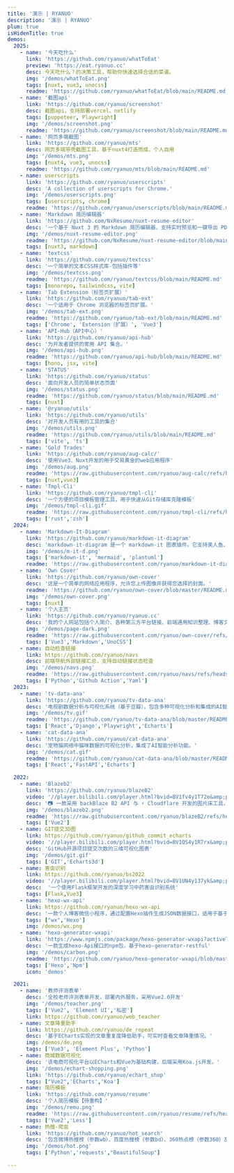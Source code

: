 ```yaml
---
title: '演示 | RYANUO'
description: '演示 | RYANUO'
plum: true
isHidenTitle: true
demos:
  2025:
    - name: '今天吃什么'
      link: 'https://github.com/ryanuo/whatToEat'
      preview: 'https://eat.ryanuo.cc'
      desc: 今天吃什么？的决策工具，帮助你快速选择合适的菜谱。
      img: '/demos/whatToEat.png'
      tags: [nuxt, vue3, unocss]
      readme: 'https://github.com/ryanuo/whatToEat/blob/main/README.md'
    - name: '截图api'
      link: 'https://github.com/ryanuo/screenshot'
      desc: 截图api，支持部署vercel、netlify
      tags: [puppeteer, Playwright]
      img: '/demos/screenshot.png'
      readme: 'https://github.com/ryanuo/screenshot/blob/main/README.md'
    - name: '网页多端截图'
      link: 'https://github.com/ryanuo/mts'
      desc: 网页多端带壳截图工具，基于nuxt4打造而成，个人自用
      img: '/demos/mts.png'
      tags: [nuxt4, vue3, unocss]
      readme: 'https://github.com/ryanuo/mts/blob/main/README.md'
    - name: userscripts
      link: 'https://github.com/ryanuo/userscripts'
      desc: 'A collection of userscripts for Chrome.'
      img: '/demos/userscripts.png'
      tags: [userscripts, chrome]
      readme: 'https://github.com/ryanuo/userscripts/blob/main/README.md'
    - name: 'Markdown 简历编辑器'
      link: 'https://github.com/NxResume/nuxt-resume-editor'
      desc: '一个基于 Nuxt 3 的 Markdown 简历编辑器，支持实时预览和一键导出 PDF。'
      img: '/demos/nuxt-resume-editor.png'
      readme: 'https://github.com/NxResume/nuxt-resume-editor/blob/main/README.md'
      tags: [nuxt3, markdown]
    - name: 'textcss'
      link: 'https://github.com/ryanuo/textcss'
      desc: '一个简单的文本CSS样式库-包括插件等'
      img: '/demos/textcss.png'
      readme: 'https://github.com/ryanuo/textcss/blob/main/README.md'
      tags: [monorepo, tailwindcss, vite]
    - name: 'Tab Extension（标签页扩展）'
      link: 'https://github.com/ryanuo/tab-ext'
      desc: '一个适用于 Chrome 浏览器的标签页扩展。'
      img: '/demos/tab-ext.png'
      readme: 'https://github.com/ryanuo/tab-ext/blob/main/README.md'
      tags: ['Chrome', 'Extension（扩展）', 'Vue3']
    - name: 'API-Hub（API中心）'
      link: 'https://github.com/ryanuo/api-hub'
      desc: '为开发者提供的常用 API 集合。'
      img: '/demos/api-hub.png'
      readme: 'https://github.com/ryanuo/api-hub/blob/main/README.md'
      tags: [hono, jsx, vite]
    - name: 'STATUS'
      link: 'https://github.com/ryanuo/status'
      desc: '面向开发人员的简单状态页面'
      img: '/demos/status.png'
      readme: 'https://github.com/ryanuo/status/blob/main/README.md'
      tags: [nuxt]
    - name: '@ryanuo/utils'
      link: 'https://github.com/ryanuo/utils'
      desc: '对开发人员有用的工具的集合'
      img: '/demos/utils.png'
      readme: 'https://github.com/ryanuo/utils/blob/main/README.md'
      tags: ['vite', 'ts']
    - name: 'Gold Trades'
      link: 'https://github.com/ryanuo/aug-calc/'
      desc: '使用Vue3、Nuxt开发的用于交易黄金的web应用程序'
      img: '/demos/aug.png'
      readme: 'https://raw.githubusercontent.com/ryanuo/aug-calc/refs/heads/main/README.md'
      tags: [nuxt,vue3]
    - name: 'Tmpl-Cli'
      link: 'https://github.com/ryanuo/tmpl-cli'
      desc: '一个方便的项目模板管理工具，用于快速从Git存储库克隆模板'
      img: '/demos/tmpl-cli.gif'
      readme: 'https://raw.githubusercontent.com/ryanuo/tmpl-cli/refs/heads/main/README.md'
      tags: ['rust','zsh']
  2024:
    - name: 'Markdown-It-Diagram'
      link: 'https://github.com/ryanuo/markdown-it-diagram'
      desc: 'markdown-it-diagram 是一个 markdown-it 图表插件。它支持美人鱼、plantuml。它支持缩放、移动等控制。'
      img: '/demos/m-it-d.png'
      tags: ['markdown-it', 'mermaid', 'plantuml']
      readme: 'https://raw.githubusercontent.com/ryanuo/markdown-it-diagram/refs/heads/main/README.md'
    - name: 'Own Cover'
      link: 'https://github.com/ryanuo/own-cover'
      desc: '这是一个简单的网络应用程序，允许您上传图像并获得您选择的封面。'
      readme: 'https://github.com/ryanuo/own-cover/blob/master/README.md'
      img: '/demos/own-cover.png'
      tags: [nuxt]
    - name: '个人主页'
      link: 'https://github.com/ryanuo/ryanuo.cc'
      desc: '我的个人网站包括个人简介、各种第三方平台链接、前端通用知识整理、博客文章、项目介绍以及演示展示。由Antfu 大佬设计'
      img: '/demos/page-dark.png'
      readme: 'https://raw.githubusercontent.com/ryanuo/own-cover/refs/heads/main/README.md'
      tags: ['Vue3','Markdown','UnoCSS']
    - name: 自动检查链接
      link: https://github.com/ryanuo/navs
      desc: 前端导航外部链接汇总，支持自动链接状态检查
      img: '/demos/navs.png'
      readme: 'https://raw.githubusercontent.com/ryanuo/navs/refs/heads/master/README.md'
      tags: ['Python','Github Action','Yaml']
  2023:
    - name: 'tv-data-ana'
      link: 'https://github.com/ryanuo/tv-data-ana'
      desc: '电视剧数据分析与可视化系统（基于豆瓣），包含多种可视化分析和集成的AI智能分析功能。'
      img: '/demos/tv.gif'
      readme: 'https://github.com/ryanuo/tv-data-ana/blob/master/README.md'
      tags: ['React','Django','Playwright','Echarts']
    - name: 'cat-data-ana'
      link: 'https://github.com/ryanuo/cat-data-ana'
      desc: '宠物猫网络中猫咪数据的可视化分析，集成了AI智能分析功能。'
      img: '/demos/cat.gif'
      readme: 'https://github.com/ryanuo/cat-data-ana/blob/master/README.md'
      tags: ['React','FastAPI','Echarts']

  2022:
    - name: 'Blazeb2'
      link: 'https://github.com/ryanuo/blazeB2'
      video: '//player.bilibili.com/player.html?bvid=BV1fv4y1T72e&amp;page=1&muted=true'
      desc: '📷 一款采用 backBlaze B2 API 与 ⚡ Cloudflare 开发的图片床工具，具备 CDN 加速功能'
      img: '/demos/blazeb2.png'
      readme: 'https://raw.githubusercontent.com/ryanuo/blazeB2/refs/heads/master/README.md'
      tags: ['Vue2']
    - name: GIT提交3D图
      link: https://github.com/ryanuo/github_commit_echarts
      video: '//player.bilibili.com/player.html?bvid=BV1QS4y1R7rx&amp;page=1&muted=true'
      desc: 'GitHub开源项目提交次数的三维可视化图表'
      img: '/demos/git.gif'
      tags: ['GIT','Echarts3d']
    - name: 害虫识别
      link: https://github.com/ryanuo/bs2022
      video: '//player.bilibili.com/player.html?bvid=BV1UN4y137yk&amp;page=1&muted=true'
      desc:  '一个使用Flask框架开发的深度学习中药害虫识别系统'
      tags: [Flask,Vue3]
    - name: 'hexo-wx-api'
      link: https://github.com/ryanuo/hexo-wx-api
      desc: '一款个人博客微信小程序，通过配置Hexo插件生成JSON数据接口，适用于基于Hexo的各种主题版本'
      tags: ["wx",'Hexo']
      img: /demos/wx.png
    - name: 'hexo-generator-wxapi'
      link: 'https://www.npmjs.com/package/hexo-generator-wxapi?activeTab=readme'
      desc: '一款生成hexo-Api接口的npm包，基于hexo-generator-restful'
      img: '/demos/carbon.png'
      readme: 'https://github.com/ryanuo/hexo-generator-wxapi/blob/master/README_en.md'
      tags: ['Hexo','Npm']
      icon: 'demos'

  2021:
    - name: '教师评测表单'
      desc: '全校老师评测表单开发，部署内外服务，采用Vue2.0开发'
      img: '/demos/teacher.png'
      tags: ['Vue2', 'Element UI','私密']
      link: https://github.com/ryanuo/web_teacher
    - name: 文章降重助手
      link: https://github.com/ryanuo/de_repeat
      desc: '基于ECharts实现的文章重复度降低助手，可实时查看文章降重情况。'
      img: /demos/de.png
      tags: ['Vue3', 'Element Plus', 'Python']
    - name: 商城数据可视化
      desc: '该电商可视化平台以ECharts和Vue为基础构建，后端采用Koa.js开发。'
      img: '/demos/echart-shopping.png'
      link: 'https://github.com/ryanuo/echart_shop'
      tags: ["Vue2",'ECharts','Koa']
    - name: 简历模板
      link: 'https://github.com/ryanuo/resume'
      desc: '个人简历模板【待重构】'
      img: '/demos/remu.png'
      readme: 'https://raw.githubusercontent.com/ryanuo/resume/refs/heads/master/README.md'
      tags: ['Vue2','Less']
    - name: 热搜-爬虫
      link: 'https://github.com/ryanuo/hot_search'
      desc: '包含微博热搜榜（参数wb）、百度热搜榜（参数bd）、360热点榜（参数360）及CSDN热榜接口（下方查看），并计划加入其他热搜功能。'
      img: '/demos/hot.png'
      tags: ['Python','requests',"BeautifulSoup"]

---
```


<!-- 主题7需要设置这个 -->
<!-- @layout-full-width -->
<Demos :demos="frontmatter.demos"/>
